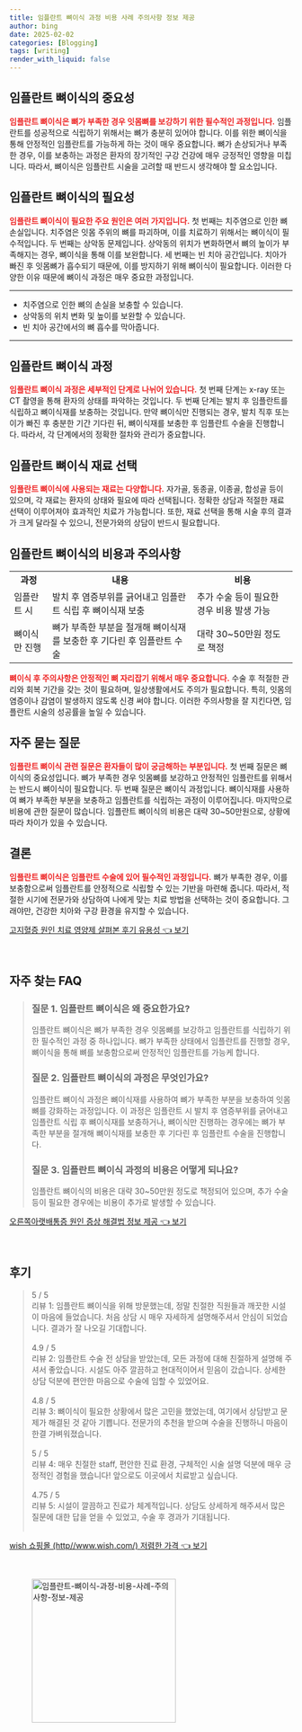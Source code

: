 ```yaml
---
title: 임플란트 뼈이식 과정 비용 사례 주의사항 정보 제공
author: bing
date: 2025-02-02
categories: [Blogging]
tags: [writing]
render_with_liquid: false
---
```



<h2 id='임플란트_뼈이식의_중요성'>임플란트 뼈이식의 중요성</h2>

<p><b><span style="color: #ee2323;">임플란트 뼈이식은 뼈가 부족한 경우 잇몸뼈를 보강하기 위한 필수적인 과정입니다.</span></b> 임플란트를 성공적으로 식립하기 위해서는 뼈가 충분히 있어야 합니다. 이를 위한 뼈이식을 통해 안정적인 임플란트를 가능하게 하는 것이 매우 중요합니다. 뼈가 손상되거나 부족한 경우, 이를 보충하는 과정은 환자의 장기적인 구강 건강에 매우 긍정적인 영향을 미칩니다. 따라서, 뼈이식은 임플란트 시술을 고려할 때 반드시 생각해야 할 요소입니다.</p>

<h2 id='임플란트_뼈이식의_필요성'>임플란트 뼈이식의 필요성</h2>

<p><b><span style="color: #ee2323;">임플란트 뼈이식이 필요한 주요 원인은 여러 가지입니다.</span></b> 첫 번째는 치주염으로 인한 뼈손실입니다. 치주염은 잇몸 주위의 뼈를 파괴하며, 이를 치료하기 위해서는 뼈이식이 필수적입니다. 두 번째는 상악동 문제입니다. 상악동의 위치가 변화하면서 뼈의 높이가 부족해지는 경우, 뼈이식을 통해 이를 보완합니다. 세 번째는 빈 치아 공간입니다. 치아가 빠진 후 잇몸뼈가 흡수되기 때문에, 이를 방지하기 위해 뼈이식이 필요합니다. 이러한 다양한 이유 때문에 뼈이식 과정은 매우 중요한 과정입니다.</p>

<hr />

<ul>
    <li>치주염으로 인한 뼈의 손실을 보충할 수 있습니다.</li>
    <li>상악동의 위치 변화 및 높이를 보완할 수 있습니다.</li>
    <li>빈 치아 공간에서의 뼈 흡수를 막아줍니다.</li>
</ul>

<hr />

<h2 id='임플란트_뼈이식_과정'>임플란트 뼈이식 과정</h2>

<p><b><span style="color: #ee2323;">임플란트 뼈이식 과정은 세부적인 단계로 나뉘어 있습니다.</span></b> 첫 번째 단계는 x-ray 또는 CT 촬영을 통해 환자의 상태를 파악하는 것입니다. 두 번째 단계는 발치 후 임플란트를 식립하고 뼈이식재를 보충하는 것입니다. 만약 뼈이식만 진행되는 경우, 발치 직후 또는 이가 빠진 후 충분한 기간 기다린 뒤, 뼈이식재를 보충한 후 임플란트 수술을 진행합니다. 따라서, 각 단계에서의 정확한 절차와 관리가 중요합니다.</p>

<h2 id='임플란트_뼈이식_재료_선택'>임플란트 뼈이식 재료 선택</h2>

<p><b><span style="color: #ee2323;">임플란트 뼈이식에 사용되는 재료는 다양합니다.</span></b> 자가골, 동종골, 이종골, 합성골 등이 있으며, 각 재료는 환자의 상태와 필요에 따라 선택됩니다. 정확한 상담과 적절한 재료 선택이 이루어져야 효과적인 치료가 가능합니다. 또한, 재료 선택을 통해 시술 후의 결과가 크게 달라질 수 있으니, 전문가와의 상담이 반드시 필요합니다.</p>

<h2 id='임플란트_뼈이식의_비용과_주의사항'>임플란트 뼈이식의 비용과 주의사항</h2>

<table>
    <tr>
        <td style="text-align: center; height: 17px;"><b>과정</b></td>
        <td style="text-align: center; height: 17px;"><b>내용</b></td>
        <td style="text-align: center; height: 17px;"><b>비용</b></td>
    </tr>
    <tr>
        <td>임플란트 시</td>
        <td>발치 후 염증부위를 긁어내고 임플란트 식립 후 뼈이식재 보충</td>
        <td>추가 수술 등이 필요한 경우 비용 발생 가능</td>
    </tr>
    <tr>
        <td>뼈이식만 진행</td>
        <td>뼈가 부족한 부분을 절개해 뼈이식재를 보충한 후 기다린 후 임플란트 수술</td>
        <td>대략 30~50만원 정도로 책정</td>
    </tr>
</table>

<p><b><span style="color: #ee2323;">뼈이식 후 주의사항은 안정적인 뼈 자리잡기 위해서 매우 중요합니다.</span></b> 수술 후 적절한 관리와 회복 기간을 갖는 것이 필요하며, 일상생활에서도 주의가 필요합니다. 특히, 잇몸의 염증이나 감염이 발생하지 않도록 신경 써야 합니다. 이러한 주의사항을 잘 지킨다면, 임플란트 시술의 성공률을 높일 수 있습니다.</p>

<h2 id='자주_묻는_질문'>자주 묻는 질문</h2>

<p><b><span style="color: #ee2323;">임플란트 뼈이식 관련 질문은 환자들이 많이 궁금해하는 부분입니다.</span></b> 첫 번째 질문은 뼈이식의 중요성입니다. 뼈가 부족한 경우 잇몸뼈를 보강하고 안정적인 임플란트를 위해서는 반드시 뼈이식이 필요합니다. 두 번째 질문은 뼈이식 과정입니다. 뼈이식재를 사용하여 뼈가 부족한 부분을 보충하고 임플란트를 식립하는 과정이 이루어집니다. 마지막으로 비용에 관한 질문이 많습니다. 임플란트 뼈이식의 비용은 대략 30~50만원으로, 상황에 따라 차이가 있을 수 있습니다.</p>

<h2 id='결론'>결론</h2>

<p><b><span style="color: #ee2323;">임플란트 뼈이식은 임플란트 수술에 있어 필수적인 과정입니다.</span></b> 뼈가 부족한 경우, 이를 보충함으로써 임플란트를 안정적으로 식립할 수 있는 기반을 마련해 줍니다. 따라서, 적절한 시기에 전문가와 상담하여 나에게 맞는 치료 방법을 선택하는 것이 중요합니다. 그래야만, 건강한 치아와 구강 환경을 유지할 수 있습니다.</p>


<p><a class="click-button" title="고지혈증 원인 치료 영양제 살펴본 후기 유용성" href="https://blackassets.github.io/posts/%EA%B3%A0%EC%A7%80%ED%98%88%EC%A6%9D-%EC%9B%90%EC%9D%B8-%EC%B9%98%EB%A3%8C-%EC%98%81%EC%96%91%EC%A0%9C-%EC%82%B4%ED%8E%B4%EB%B3%B8-%ED%9B%84%EA%B8%B0-%EC%9C%A0%EC%9A%A9%EC%84%B1/" rel="dofollow">고지혈증 원인 치료 영양제 살펴본 후기 유용성 👈 보기</a></p><br>
<h2 id='자주_찾는_FAQ'>자주 찾는 FAQ</h2>
<div itemscope="" itemtype="https://schema.org/FAQPage"> 
<blockquote> 
<div itemscope="" itemprop="mainEntity" itemtype="https://schema.org/Question"> 
<h3 itemprop="name">질문 1. 임플란트 뼈이식은 왜 중요한가요?</h3> 
<div itemscope="" itemprop="acceptedAnswer" itemtype="https://schema.org/Answer"> 
<span itemprop="text"> 
<p>임플란트 뼈이식은 뼈가 부족한 경우 잇몸뼈를 보강하고 임플란트를 식립하기 위한 필수적인 과정 중 하나입니다. 뼈가 부족한 상태에서 임플란트를 진행할 경우, 뼈이식을 통해 뼈를 보충함으로써 안정적인 임플란트를 가능케 합니다.</p> 
</span> 
</div> 
</div> 

<div itemscope="" itemprop="mainEntity" itemtype="https://schema.org/Question"> 
<h3 itemprop="name">질문 2. 임플란트 뼈이식의 과정은 무엇인가요?</h3> 
<div itemscope="" itemprop="acceptedAnswer" itemtype="https://schema.org/Answer"> 
<span itemprop="text"> 
<p>임플란트 뼈이식 과정은 뼈이식재를 사용하여 뼈가 부족한 부분을 보충하여 잇몸뼈를 강화하는 과정입니다. 이 과정은 임플란트 시 발치 후 염증부위를 긁어내고 임플란트 식립 후 뼈이식재를 보충하거나, 뼈이식만 진행하는 경우에는 뼈가 부족한 부분을 절개해 뼈이식재를 보충한 후 기다린 후 임플란트 수술을 진행합니다.</p> 
</span> 
</div> 
</div> 

<div itemscope="" itemprop="mainEntity" itemtype="https://schema.org/Question"> 
<h3 itemprop="name">질문 3. 임플란트 뼈이식 과정의 비용은 어떻게 되나요?</h3> 
<div itemscope="" itemprop="acceptedAnswer" itemtype="https://schema.org/Answer"> 
<span itemprop="text"> 
<p>임플란트 뼈이식의 비용은 대략 30~50만원 정도로 책정되어 있으며, 추가 수술 등이 필요한 경우에는 비용이 추가로 발생할 수 있습니다.</p> 
</span> 
</div> 
</div> 
</blockquote> 
</div>
<p><a class="click-button" title="오른쪽아랫배통증 원인 증상 해결법 정보 제공" href="https://blackassets.github.io/posts/%EC%98%A4%EB%A5%B8%EC%AA%BD%EC%95%84%EB%9E%AB%EB%B0%B0%ED%86%B5%EC%A6%9D-%EC%9B%90%EC%9D%B8-%EC%A6%9D%EC%83%81-%ED%95%B4%EA%B2%B0%EB%B2%95-%EC%A0%95%EB%B3%B4-%EC%A0%9C%EA%B3%B5/" rel="dofollow">오른쪽아랫배통증 원인 증상 해결법 정보 제공 👈 보기</a></p><br>
<h2 id='후기'>후기</h2>
<div itemscope itemtype="https://schema.org/Product">
  <blockquote>
  <div itemprop="review" itemscope itemtype="https://schema.org/Review">
      <div itemprop="reviewRating" itemscope itemtype="https://schema.org/Rating"> <span itemprop="ratingValue">5</span> / <span itemprop="bestRating">5</span> </div>
      <span itemprop="reviewBody">리뷰 1: 임플란트 뼈이식을 위해 방문했는데, 정말 친절한 직원들과 깨끗한 시설이 마음에 들었습니다. 처음 상담 시 매우 자세하게 설명해주셔서 안심이 되었습니다. 결과가 잘 나오길 기대합니다.</span>
  </div>
  <br>
  <div itemprop="review" itemscope itemtype="https://schema.org/Review">
      <div itemprop="reviewRating" itemscope itemtype="https://schema.org/Rating"> <span itemprop="ratingValue">4.9</span> / <span itemprop="bestRating">5</span> </div>
      <span itemprop="reviewBody">리뷰 2: 임플란트 수술 전 상담을 받았는데, 모든 과정에 대해 친절하게 설명해 주셔서 좋았습니다. 시설도 아주 깔끔하고 현대적이어서 믿음이 갔습니다. 상세한 상담 덕분에 편안한 마음으로 수술에 임할 수 있었어요.</span>
  </div>
  <br>
  <div itemprop="review" itemscope itemtype="https://schema.org/Review">
      <div itemprop="reviewRating" itemscope itemtype="https://schema.org/Rating"> <span itemprop="ratingValue">4.8</span> / <span itemprop="bestRating">5</span> </div>
      <span itemprop="reviewBody">리뷰 3: 뼈이식이 필요한 상황에서 많은 고민을 했었는데, 여기에서 상담받고 문제가 해결된 것 같아 기쁩니다. 전문가의 추천을 받으며 수술을 진행하니 마음이 한결 가벼워졌습니다.</span>
  </div>
  <br>
  <div itemprop="review" itemscope itemtype="https://schema.org/Review">
      <div itemprop="reviewRating" itemscope itemtype="https://schema.org/Rating"> <span itemprop="ratingValue">5</span> / <span itemprop="bestRating">5</span> </div>
      <span itemprop="reviewBody">리뷰 4: 매우 친절한 staff, 편안한 진료 환경, 구체적인 시술 설명 덕분에 매우 긍정적인 경험을 했습니다! 앞으로도 이곳에서 치료받고 싶습니다.</span>
  </div>
  <br>
  <div itemprop="review" itemscope itemtype="https://schema.org/Review">
      <div itemprop="reviewRating" itemscope itemtype="https://schema.org/Rating"> <span itemprop="ratingValue">4.75</span> / <span itemprop="bestRating">5</span> </div>
      <span itemprop="reviewBody">리뷰 5: 시설이 깔끔하고 진료가 체계적입니다. 상담도 상세하게 해주셔서 많은 질문에 대한 답을 얻을 수 있었고, 수술 후 경과가 기대됩니다.</span>
  </div>
  <br>
  </blockquote>
</div>
<p><a class="click-button" title="wish 쇼핑몰 (http//www.wish.com/) 저렴한 가격" href="https://blackassets.github.io/posts/wish-%EC%87%BC%ED%95%91%EB%AA%B0-(httpwww.wish.com)-%EC%A0%80%EB%A0%B4%ED%95%9C-%EA%B0%80%EA%B2%A9/" rel="dofollow">wish 쇼핑몰 (http//www.wish.com/) 저렴한 가격 👈 보기</a></p><br>
<figure class="image"><img src="https://blackassets.github.io/assets/img/thumbnail/임플란트-뼈이식-과정-비용-사례-주의사항-정보-제공.webp" alt="임플란트-뼈이식-과정-비용-사례-주의사항-정보-제공" width="256" height="256"></figure>